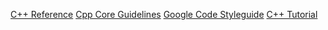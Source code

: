 [C++ Reference](https://en.cppreference.com/w/cpp)
[Cpp Core Guidelines](https://github.com/isocpp/CppCoreGuidelines)
[Google Code Styleguide](https://google.github.io/styleguide/cppguide.html)
[C++ Tutorial](http://www.cplusplus.com/doc/tutorial/)

